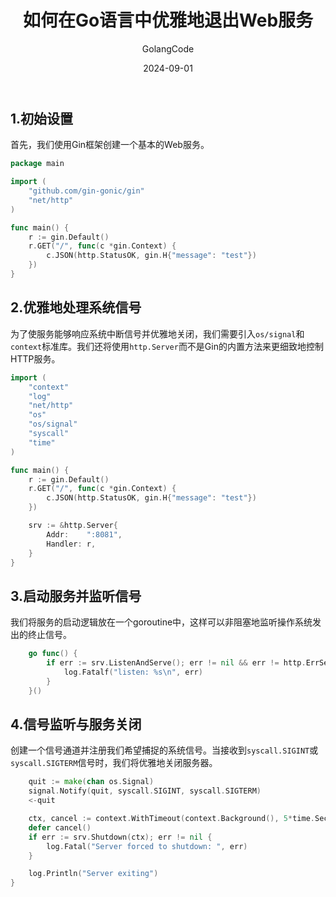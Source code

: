 ﻿---
title: 如何在Go语言中优雅地退出Web服务
shortTitle: 2.Go如何优雅地退出Web服务
description: 如何在Go语言中优雅地退出Web服务
author: GolangCode
category:
  - Go
tag:
 - Go
date: 2024-09-01
---

## 1.初始设置

首先，我们使用Gin框架创建一个基本的Web服务。

```go
package main

import (
	"github.com/gin-gonic/gin"
	"net/http"
)

func main() {
	r := gin.Default()
	r.GET("/", func(c *gin.Context) {
		c.JSON(http.StatusOK, gin.H{"message": "test"})
	})
}
```

## 2.优雅地处理系统信号

为了使服务能够响应系统中断信号并优雅地关闭，我们需要引入`os/signal`和`context`标准库。我们还将使用`http.Server`而不是Gin的内置方法来更细致地控制HTTP服务。

```go
import (
	"context"
	"log"
	"net/http"
	"os"
	"os/signal"
	"syscall"
	"time"
)

func main() {
	r := gin.Default()
	r.GET("/", func(c *gin.Context) {
		c.JSON(http.StatusOK, gin.H{"message": "test"})
	})

	srv := &http.Server{
		Addr:    ":8081",
		Handler: r,
	}
}
```

## 3.启动服务并监听信号

我们将服务的启动逻辑放在一个goroutine中，这样可以非阻塞地监听操作系统发出的终止信号。

```go
	go func() {
		if err := srv.ListenAndServe(); err != nil && err != http.ErrServerClosed {
			log.Fatalf("listen: %s\n", err)
		}
	}()
```

## 4.信号监听与服务关闭

创建一个信号通道并注册我们希望捕捉的系统信号。当接收到`syscall.SIGINT`或`syscall.SIGTERM`信号时，我们将优雅地关闭服务器。

```go
	quit := make(chan os.Signal)
	signal.Notify(quit, syscall.SIGINT, syscall.SIGTERM)
	<-quit

	ctx, cancel := context.WithTimeout(context.Background(), 5*time.Second)
	defer cancel()
	if err := srv.Shutdown(ctx); err != nil {
		log.Fatal("Server forced to shutdown: ", err)
	}

	log.Println("Server exiting")
}
```

